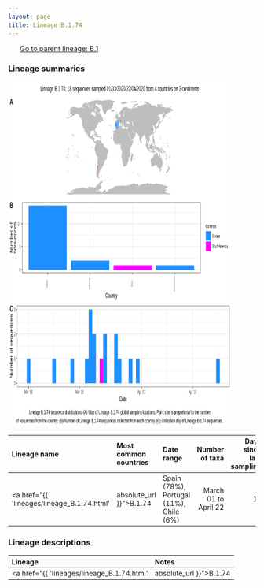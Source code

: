 ```yaml
---
layout: page
title: Lineage B.1.74
---
```




<p>
<ul class="actions small">
	 <a href="{{ 'lineages/lineage_B.1.html' | absolute_url }}" class="button special fit">Go to parent lineage: B.1</a>
</ul>
</p>
<h3> Lineage summaries</h3>

<img src="../assets/images/B.1.74.svg" alt="B.1.74 lineage summary figure" width="90%" height="700px" />


| Lineage name | Most common countries | Date range | Number of taxa |  Days since last sampling | Known Travel | Recall value |
|:-----|:-----|:-------|-------:|-------:|:---------|--------:|
| <a href="{{ 'lineages/lineage_B.1.74.html' | absolute_url }}">B.1.74</a> | Spain (78%), Portugal (11%), Chile (6%) | March 01 to April 22 | 18 | 122 |  | 1.0 |

<h3>Lineage descriptions</h3>

| Lineage | Notes |
|:-----|:-----|
| <a href="{{ 'lineages/lineage_B.1.74.html' | absolute_url }}">B.1.74</a> | Spanish lineage, with sequences from Portugal too |

